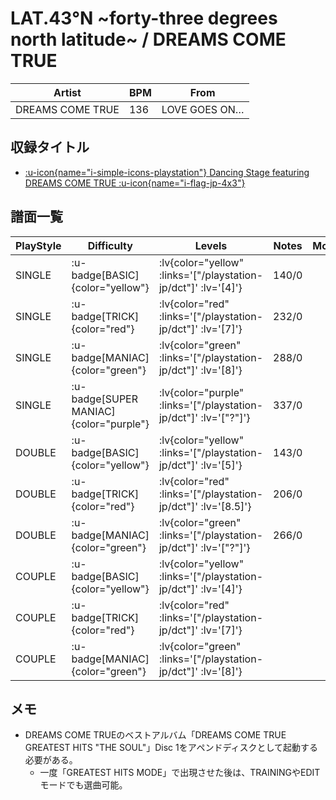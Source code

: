 # LAT.43°N \~forty-three degrees north latitude\~ / DREAMS COME TRUE

|Artist|BPM|From|
|------|---|----|
|DREAMS COME TRUE|136|LOVE GOES ON…|

## 収録タイトル

- [ :u-icon{name="i-simple-icons-playstation"} Dancing Stage featuring DREAMS COME TRUE :u-icon{name="i-flag-jp-4x3"} ](/playstation-jp/dct)

## 譜面一覧

|PlayStyle|Difficulty|Levels|Notes|Movie|
|---------|----------|------|-----|-----|
|SINGLE| :u-badge[BASIC]{color="yellow"} | :lv{color="yellow" :links='["/playstation-jp/dct"]' :lv='[4]'} |140/0||
|SINGLE| :u-badge[TRICK]{color="red"} | :lv{color="red" :links='["/playstation-jp/dct"]' :lv='[7]'} |232/0||
|SINGLE| :u-badge[MANIAC]{color="green"} | :lv{color="green" :links='["/playstation-jp/dct"]' :lv='[8]'} |288/0||
|SINGLE| :u-badge[SUPER MANIAC]{color="purple"} | :lv{color="purple" :links='["/playstation-jp/dct"]' :lv='["?"]'} |337/0||
|DOUBLE| :u-badge[BASIC]{color="yellow"} | :lv{color="yellow" :links='["/playstation-jp/dct"]' :lv='[5]'} |143/0||
|DOUBLE| :u-badge[TRICK]{color="red"} | :lv{color="red" :links='["/playstation-jp/dct"]' :lv='[8.5]'} |206/0||
|DOUBLE| :u-badge[MANIAC]{color="green"} | :lv{color="green" :links='["/playstation-jp/dct"]' :lv='["?"]'} |266/0||
|COUPLE| :u-badge[BASIC]{color="yellow"} | :lv{color="yellow" :links='["/playstation-jp/dct"]' :lv='[4]'} |||
|COUPLE| :u-badge[TRICK]{color="red"} | :lv{color="red" :links='["/playstation-jp/dct"]' :lv='[7]'} |||
|COUPLE| :u-badge[MANIAC]{color="green"} | :lv{color="green" :links='["/playstation-jp/dct"]' :lv='[8]'} |||

## メモ

- DREAMS COME TRUEのベストアルバム「DREAMS COME TRUE GREATEST HITS "THE SOUL"」Disc 1をアペンドディスクとして起動する必要がある。
  - 一度「GREATEST HITS MODE」で出現させた後は、TRAININGやEDITモードでも選曲可能。
